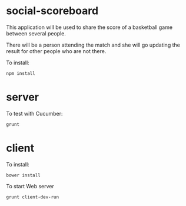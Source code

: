 social-scoreboard
=================

This application will be used to share the score of a basketball game between several people. 

There will be a person attending the match and she will go updating the result for other people who are not there.

To install:

```bash
npm install
```

server
======

To test with Cucumber:

```bash
grunt
```

client
======

To install:

```bash
bower install
```

To start Web server

```bash
grunt client-dev-run
```



